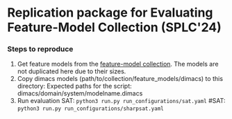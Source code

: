 # Replication package for Evaluating Feature-Model Collection (SPLC'24)


### Steps to reproduce

1. Get feature models from the [feature-model collection](https://zenodo.org/records/11652925). The models are not duplicated here due to their sizes.
2. Copy dimacs models (path/to/collection/feature_models/dimacs) to this directory: Expected paths for the script: dimacs/domain/system/modelname.dimacs
3. Run evaluation 
SAT: `python3 run.py run_configurations/sat.yaml`
#SAT: `python3 run.py run_configurations/sharpsat.yaml`

